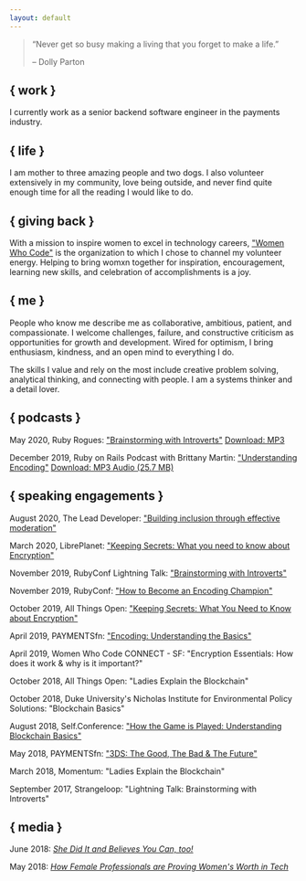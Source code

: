 ```yaml
---
layout: default
---
```


> “Never get so busy making a living that you forget to make a life.”
>
> – Dolly Parton


## { work }

I currently work as a senior backend software engineer in the payments industry.


## { life }

I am mother to three amazing people and two dogs. I also volunteer extensively in my community, love being outside, and never find quite enough time for all the reading I would like to do.


## { giving back }

With a mission to inspire women to excel in technology careers, ["Women Who Code"](https://www.womenwhocode.com/raleigh-durham/about) is the organization to which I chose to channel my volunteer energy. Helping to bring womxn together for inspiration, encouragement, learning new skills, and celebration of accomplishments is a joy.


## { me }

People who know me describe me as collaborative, ambitious, patient, and compassionate. I welcome challenges, failure, and constructive criticism as opportunities for growth and development. Wired for optimism, I bring enthusiasm, kindness, and an open mind to everything I do.

The skills I value and rely on the most include creative problem solving, analytical thinking, and connecting with people. I am a systems thinker and a detail lover.


## { podcasts }

May 2020, Ruby Rogues: ["Brainstorming with Introverts"](https://devchat.tv/ruby-rogues/rr-460-how-to-brainstorm-with-introverts-deedee-lavinder/)
    [Download: MP3](https://media.devchat.tv/ruby-rogues/RR_460_DeeDee_Lavinder.mp3)

December 2019, Ruby on Rails Podcast with Brittany Martin: ["Understanding Encoding"](https://5by5.tv/rubyonrails/298)
    [Download: MP3 Audio (25.7 MB)](https://director.5by5.tv/d/rubyonrails/5by5.cachefly.net/audio/broadcasts/rubyonrails/2019/rubyonrails-298.mp3)


## { speaking engagements }

August 2020, The Lead Developer: ["Building inclusion through effective moderation"](https://newyork2020.theleaddeveloper.com/talks#deedee-lavinder)

March 2020, LibrePlanet: ["Keeping Secrets: What you need to know about Encryption"](https://media.libreplanet.org/u/libreplanet/m/keeping-secrets-what-you-need-to-know-about-encryption/)

November 2019, RubyConf Lightning Talk: ["Brainstorming with Introverts"](https://www.youtube.com/watch?v=7TrKS8ZiTyI&feature=youtu.be&list=PLE7tQUdRKcyZDE8nFrKaqkpd-XK4huygU&t=4506)

November 2019, RubyConf: ["How to Become an Encoding Champion"](https://www.youtube.com/watch?v=3Uut6DEgW-4)

October 2019, All Things Open: ["Keeping Secrets: What You Need to Know about Encryption"](https://allthingsopen.org/talk/keeping-secrets-what-you-need-to-know-about-encryption/)

April 2019, PAYMENTSfn: ["Encoding: Understanding the Basics"](https://www.youtube.com/watch?v=ah4_TXetq0g&feature=youtu.be&list=PLE7tQUdRKcyYqQEEpwgtvuEB883NEGn9S)

April 2019, Women Who Code CONNECT - SF: "Encryption Essentials: How does it work & why is it important?"

October 2018, All Things Open: "Ladies Explain the Blockchain"

October 2018, Duke University's Nicholas Institute for Environmental Policy Solutions: "Blockchain Basics"

August 2018, Self.Conference: ["How the Game is Played: Understanding Blockchain Basics"](http://selfconference.org/events/4/sessions#speaker_438)

May 2018, PAYMENTSfn: ["3DS: The Good, The Bad & The Future"](https://www.youtube.com/watch?v=rtMnAstvPdo)

March 2018, Momentum: "Ladies Explain the Blockchain"

September 2017, Strangeloop: "Lightning Talk: Brainstorming with Introverts"


## { media }

June 2018: [_She Did It and Believes You Can, too!_](https://medium.com/momentumrdu/she-did-it-and-believes-you-can-too-14e74ff37e84)

May 2018: [_How Female Professionals are Proving Women's Worth in Tech_](https://www.wraltechwire.com/2018/05/24/how-female-professionals-are-proving-womens-worth-in-tech/)


